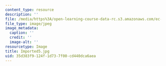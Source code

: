```yaml
---
content_type: resource
description: ''
file: /media/https%3A/open-learning-course-data-rc.s3.amazonaws.com/ec-721-wheelchair-design-in-developing-countries-spring-2009/35d383f9124f1d737f00cd440dca6aea_Imported5.jpg
file_type: image/jpeg
image_metadata:
  caption: ''
  credit: ''
  image-alt: ''
resourcetype: Image
title: Imported5.jpg
uid: 35d383f9-124f-1d73-7f00-cd440dca6aea
---
```

